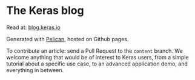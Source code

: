 # The Keras blog

Read at: [blog.keras.io](http://blog.keras.io/)

Generated with [Pelican](https://github.com/getpelican/pelican), hosted on Github pages.

To contribute an article: send a Pull Request to the `content` branch. We welcome anything that would be of interest to Keras users, from a simple tutorial about a specific use case, to an advanced application demo, and everything in between.